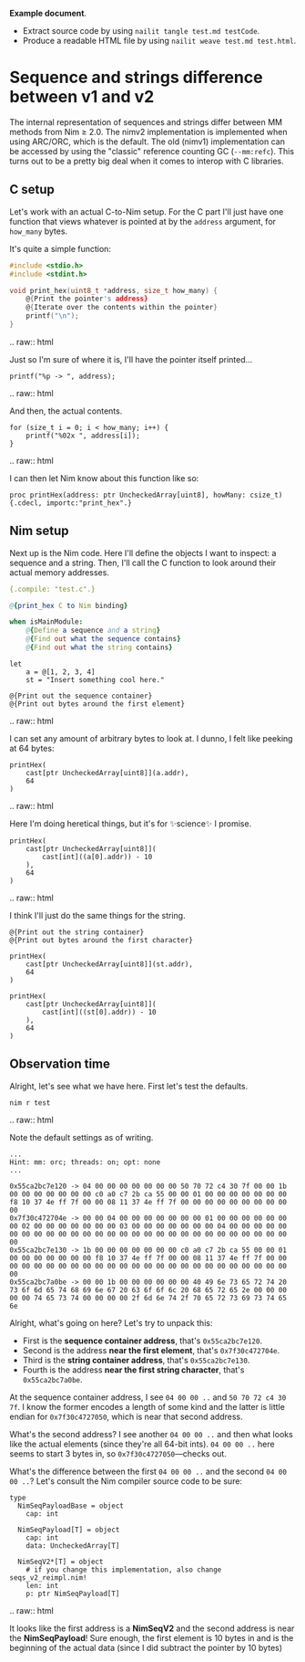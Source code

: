 **Example document**.

* Extract source code by using `nailit tangle test.md testCode`.
* Produce a readable HTML file by using `nailit weave test.md test.html`.

# Sequence and strings difference between v1 and v2

The internal representation of sequences and strings differ between MM methods from Nim ≥ 2.0. The nimv2 implementation is implemented when using ARC/ORC, which is the default. The old (nimv1) implementation can be accessed by using the "classic" reference counting GC (`--mm:refc`). This turns out to be a pretty big deal when it comes to interop with C libraries.

## C setup

Let's work with an actual C-to-Nim setup. For the C part I'll just have one function that views whatever is pointed at by the `address` argument, for `how_many` bytes.

It's quite a simple function:

``` /test.c
#include <stdio.h>
#include <stdint.h>

void print_hex(uint8_t *address, size_t how_many) {
    @{Print the pointer's address}
    @{Iterate over the contents within the pointer}
    printf("\n");
}
```
.. raw:: html

Just so I'm sure of where it is, I'll have the pointer itself printed…

``` Print the pointer's address
printf("%p -> ", address);
```
.. raw:: html

And then, the actual contents.

``` Iterate over the contents within the pointer
for (size_t i = 0; i < how_many; i++) {
    printf("%02x ", address[i]);
}
```
.. raw:: html

I can then let Nim know about this function like so:

``` print_hex C to Nim binding
proc printHex(address: ptr UncheckedArray[uint8], howMany: csize_t) {.cdecl, importc:"print_hex".}
```

## Nim setup

Next up is the Nim code. Here I'll define the objects I want to inspect: a sequence and a string. Then, I'll call the C function to look around their actual memory addresses.

``` /test.nim
{.compile: "test.c".}

@{print_hex C to Nim binding}

when isMainModule:
    @{Define a sequence and a string}
    @{Find out what the sequence contains}
    @{Find out what the string contains}
```

``` Define a sequence and a string
let
    a = @[1, 2, 3, 4]
    st = "Insert something cool here."
```

``` Find out what the sequence contains
@{Print out the sequence container}
@{Print out bytes around the first element}
```
.. raw:: html

I can set any amount of arbitrary bytes to look at. I dunno, I felt like peeking at 64 bytes:

``` Print out the sequence container
printHex(
    cast[ptr UncheckedArray[uint8]](a.addr),
    64
)
```
.. raw:: html

Here I'm doing heretical things, but it's for ✨science✨ I promise.

``` Print out bytes around the first element
printHex(
    cast[ptr UncheckedArray[uint8]](
        cast[int]((a[0].addr)) - 10
    ),
    64
)
```
.. raw:: html

I think I'll just do the same things for the string.

``` Find out what the string contains
@{Print out the string container}
@{Print out bytes around the first character}
```

``` Print out the string container
printHex(
    cast[ptr UncheckedArray[uint8]](st.addr),
    64
)
```

``` Print out bytes around the first character
printHex(
    cast[ptr UncheckedArray[uint8]](
        cast[int]((st[0].addr)) - 10
    ),
    64
)
```

## Observation time

Alright, let's see what we have here. First let's test the defaults.

``` Compile command, defaults
nim r test
```
.. raw:: html

Note the default settings as of writing.

``` Compiler output, defaults
...
Hint: mm: orc; threads: on; opt: none
...
```

``` Program output, defaults
0x55ca2bc7e120 -> 04 00 00 00 00 00 00 00 50 70 72 c4 30 7f 00 00 1b 00 00 00 00 00 00 00 c0 a0 c7 2b ca 55 00 00 01 00 00 00 00 00 00 00 f8 10 37 4e ff 7f 00 00 08 11 37 4e ff 7f 00 00 00 00 00 00 00 00 00 00
0x7f30c472704e -> 00 00 04 00 00 00 00 00 00 00 01 00 00 00 00 00 00 00 02 00 00 00 00 00 00 00 03 00 00 00 00 00 00 00 04 00 00 00 00 00 00 00 00 00 00 00 00 00 00 00 00 00 00 00 00 00 00 00 00 00 00 00 00 00
0x55ca2bc7e130 -> 1b 00 00 00 00 00 00 00 c0 a0 c7 2b ca 55 00 00 01 00 00 00 00 00 00 00 f8 10 37 4e ff 7f 00 00 08 11 37 4e ff 7f 00 00 00 00 00 00 00 00 00 00 00 00 00 00 00 00 00 00 00 00 00 00 00 00 00 00
0x55ca2bc7a0be -> 00 00 1b 00 00 00 00 00 00 40 49 6e 73 65 72 74 20 73 6f 6d 65 74 68 69 6e 67 20 63 6f 6f 6c 20 68 65 72 65 2e 00 00 00 00 00 74 65 73 74 00 00 00 00 2f 6d 6e 74 2f 70 65 72 73 69 73 74 65 6e
```

Alright, what's going on here? Let's try to unpack this:
* First is the **sequence container address**, that's `0x55ca2bc7e120`.
* Second is the address **near the first element**, that's `0x7f30c472704e`.
* Third is the **string container address**, that's `0x55ca2bc7e130`.
* Fourth is the address **near the first string character**, that's `0x55ca2bc7a0be`.

At the sequence container address, I see `04 00 00 ..` and `50 70 72 c4 30 7f`. I know the former encodes a length of some kind and the latter is little endian for `0x7f30c4727050`, which is near that second address.

What's the second address? I see another `04 00 00 ..` and then what looks like the actual elements (since they're all 64-bit ints). `04 00 00 ..` here seems to start 3 bytes in, so `0x7f30c4727050`—checks out.

What's the difference between the first `04 00 00 ..` and the second `04 00 00 ..`? Let's consult the Nim compiler source code to be sure:

``` Extract of nim/lib/system/seqs_v2.nim
type
  NimSeqPayloadBase = object
    cap: int

  NimSeqPayload[T] = object
    cap: int
    data: UncheckedArray[T]

  NimSeqV2*[T] = object
    # if you change this implementation, also change seqs_v2_reimpl.nim!
    len: int
    p: ptr NimSeqPayload[T]
```
.. raw:: html

It looks like the first address is a **NimSeqV2** and the second address is near the **NimSeqPayload**! Sure enough, the first element is 10 bytes in and is the beginning of the actual data (since I did subtract the pointer by 10 bytes)
